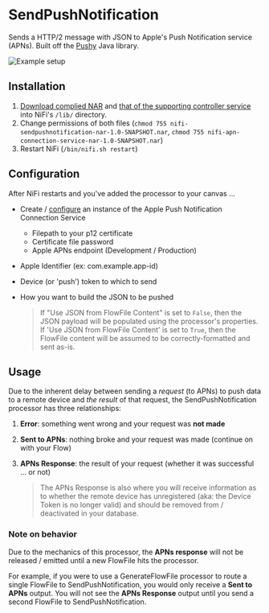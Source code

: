 # SendPushNotification #

Sends a HTTP/2 message with JSON to Apple's Push Notification service (APNs).  Built off the [Pushy](https://github.com/relayrides/pushy) Java library.

![Example setup](https://raw.githubusercontent.com/danshev/nifi-Send-Push-Notification/master/push-example-setup.png)

## Installation ##

 1. [Download complied NAR](https://github.com/danshev/SendPushNotification/blob/master/nifi-sendpushnotification-nar-1.0-SNAPSHOT.nar) and [that of the supporting controller service](https://github.com/danshev/nifi-apn-connection-service) into NiFi's `/lib/` directory.
 2. Change permissions of both files (`chmod 755 nifi-sendpushnotification-nar-1.0-SNAPSHOT.nar`, `chmod 755 nifi-apn-connection-service-nar-1.0-SNAPSHOT.nar`)
 3. Restart NiFi (`/bin/nifi.sh restart`)


## Configuration ##

After NiFi restarts and you've added the processor to your canvas ...

 - Create / [configure](https://github.com/danshev/nifi-apn-connection-service/blob/master/README.md#configuration) an instance of the Apple Push Notification Connection Service
   - Filepath to your p12 certificate
   - Certificate file password
   - Apple APNs endpoint (Development / Production)
 - Apple Identifier (ex: com.example.app-id)
 - Device (or 'push') token to which to send
 - How you want to build the JSON to be pushed

 	> If "Use JSON from FlowFile Content" is set to `False`, then the JSON payload will be populated using the processor's properties.  If 'Use JSON from FlowFile Content' is set to `True`, then the FlowFile content will be assumed to be correctly-formatted and sent as-is.


## Usage ##

Due to the inherent delay between sending a *request* (to APNs) to push data to a remote device and *the result* of that request, the SendPushNotification processor has three relationships:

 1. **Error**: something went wrong and your request was **not made**
 2. **Sent to APNs**: nothing broke and your request was made (continue on with your Flow)
 3. **APNs Response**: the result of your request (whether it was successful ... or not)

 	> The APNs Response is also where you will receive information as to whether the remote device has unregistered (aka: the Device Token is no longer valid) and should be removed from / deactivated in your database.


### Note on behavior ###
Due to the mechanics of this processor, the **APNs response** will not be released / emitted until a new FlowFile hits the processor.  

For example, if you were to use a GenerateFlowFile processor to route a single FlowFile to  SendPushNotification, you would only receive a **Sent to APNs** output.  You will not see the **APNs Response** output until you send a second FlowFile to SendPushNotification.
